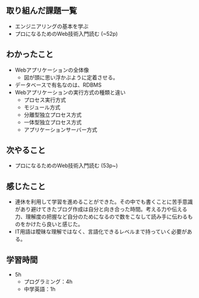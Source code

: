 ## 取り組んだ課題一覧
- エンジニアリングの基本を学ぶ
- プロになるためのWeb技術入門読む (~52p)
## わかったこと
- Webアプリケーションの全体像
  - 図が頭に思い浮かぶように定着させる。
- データベースで有名なのは、RDBMS
- Webアプリケーションの実行方式の種類と違い
  - プロセス実行方式
  - モジュール方式
  - 分離型独立プロセス方式
  - 一体型独立プロセス方式
  - アプリケーションサーバー方式
## 次やること
- プロになるためのWeb技術入門読む (53p~)
## 感じたこと
- 連休を利用して学習を進めることができた。その中でも書くことに苦手意識があり避けてきたブログ作成は自分と向き合った時間。考える力や伝える力、理解度の把握など自分のためになるので数をこなして読み手に伝わるものをかけたら良いと感じた。
- IT用語は曖昧な理解ではなく、言語化できるレベルまで持っていく必要がある。
## 学習時間
- 5h
  - プログラミング：4h
  - 中学英語：1h
